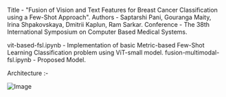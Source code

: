 Title - "Fusion of Vision and Text Features for Breast Cancer Classification using a Few-Shot Approach".
Authors - Saptarshi Pani, Gouranga Maity, Irina Shpakovskaya, Dmitrii Kaplun, Ram Sarkar.
Conference - The 38th International Symposium on Computer Based Medical Systems.

vit-based-fsl.ipynb - Implementation of basic Metric-based Few-Shot Learning Classification problem using ViT-small model.
fusion-multimodal-fsl.ipynb - Proposed Model.

Architecture :-

![Image](https://github.com/user-attachments/assets/996536cb-c512-443c-a923-6a27a9c023eb)
